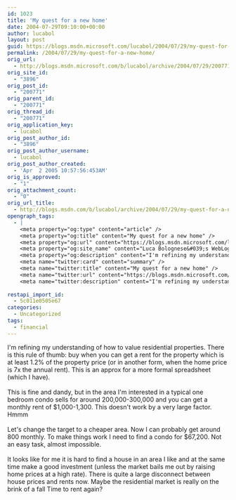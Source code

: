 ```yaml
---
id: 1023
title: 'My quest for a new home'
date: 2004-07-29T09:10:00+00:00
author: lucabol
layout: post
guid: https://blogs.msdn.microsoft.com/lucabol/2004/07/29/my-quest-for-a-new-home/
permalink: /2004/07/29/my-quest-for-a-new-home/
orig_url:
  - http://blogs.msdn.microsoft.com/b/lucabol/archive/2004/07/29/200771.aspx
orig_site_id:
  - "3896"
orig_post_id:
  - "200771"
orig_parent_id:
  - "200771"
orig_thread_id:
  - "200771"
orig_application_key:
  - lucabol
orig_post_author_id:
  - "3896"
orig_post_author_username:
  - lucabol
orig_post_author_created:
  - 'Apr  2 2005 10:57:56:453AM'
orig_is_approved:
  - "1"
orig_attachment_count:
  - "0"
orig_url_title:
  - http://blogs.msdn.com/b/lucabol/archive/2004/07/29/my-quest-for-a-new-home.aspx
opengraph_tags:
  - |
    <meta property="og:type" content="article" />
    <meta property="og:title" content="My quest for a new home" />
    <meta property="og:url" content="https://blogs.msdn.microsoft.com/lucabol/2004/07/29/my-quest-for-a-new-home/" />
    <meta property="og:site_name" content="Luca Bolognese&#039;s WebLog" />
    <meta property="og:description" content="I'm refining my understanding of how to value residential properties. There is this rule of thumb: buy when you can get a rent for the property which is at least 1.2% of the property price (or in another form, when the home price is 7x the annual rent). This is an approx for a more..." />
    <meta name="twitter:card" content="summary" />
    <meta name="twitter:title" content="My quest for a new home" />
    <meta name="twitter:url" content="https://blogs.msdn.microsoft.com/lucabol/2004/07/29/my-quest-for-a-new-home/" />
    <meta name="twitter:description" content="I'm refining my understanding of how to value residential properties. There is this rule of thumb: buy when you can get a rent for the property which is at least 1.2% of the property price (or in another form, when the home price is 7x the annual rent). This is an approx for a more..." />
    
restapi_import_id:
  - 5c011e0505e67
categories:
  - Uncategorized
tags:
  - financial
---
```

<p class="MsoNormal" style="margin:0;">
  I'm refining my understanding of how to value residential properties. There is this rule of thumb: buy when you can get a rent for the property which is at least 1.2% of the property price (or in another form, when the home price is 7x the annual rent). This is an approx for a more formal spreadsheet (which I have).
</p>

<p class="MsoNormal" style="margin:0;">
  &nbsp;
</p>

<p class="MsoNormal" style="margin:0;">
  This is fine and dandy, but in the area I'm interested in a typical one bedroom condo sells for around 200,000-300,000 and you can get a monthly rent of $1,000-1,300. This doesn't work by a very large factor. Hmmm
</p>

<p class="MsoNormal" style="margin:0;">
  &nbsp;
</p>

<p class="MsoNormal" style="margin:0;">
  Let's change the target to a cheaper area. Now I can probably get around 800 monthly. To make things work I need to find a condo for $67,200. Not an easy task, almost impossible.
</p>

<p class="MsoNormal" style="margin:0;">
  &nbsp;
</p>

<p class="MsoNormal" style="margin:0;">
  It looks like for me it is hard to find a house in an area I like and at the same time make a good investment (unless the market bails me out by raising home prices at a high rate). There is quite a large disconnect between house prices and rents now. Maybe the residential market is really on the brink of a fall Time to rent again?
</p>